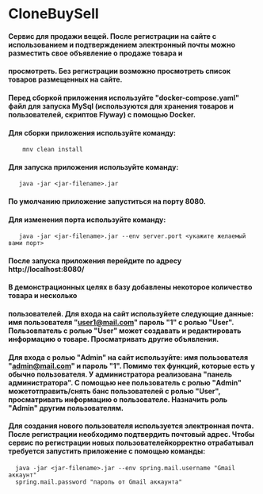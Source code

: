 # CloneBuySell
#### Сервис для продажи вещей. После регистрации на сайте с использованием и подтверждением электронный почты можно разместить свое объявление о продаже товара и 
#### просмотреть. Без регистрации возможно просмотреть список товаров размещенных на сайте.

#### Перед сборкой приложения используйте "docker-compose.yaml" файл для запуска MySql (используются для хранения товаров и пользователей, скриптов Flyway) с помощью Docker.

#### Для сборки приложения используйте команду:
        mnv clean install
#### Для запуска приложения используйте команду:
       java -jar <jar-filename>.jar
#### По умолчанию приложение запуститься на порту 8080.
#### Для изменения порта используйте команду:
       java -jar <jar-filename>.jar --env server.port <укажите желаемый вами порт>
#### После запуска приложения перейдите по адресу http://localhost:8080/ 
#### В демонстрационных целях в базу добавлены некоторое количество товара и несколько 
#### пользователей. Для входа на сайт используйете следующие данные:  имя пользователя "user1@mail.com" пароль "1" с ролью "User". Пользовпатель с ролью "User" может создавать и редактировать информацию о товаре. Просматривать другие объявления.

#### Для входа с ролью "Admin" на сайт используйте:  имя пользователя "admin@mail.com" и пароль "1". Помимо тех функций, которые есть у обычно пользователя. У администратора реализована "панель администратора". С помощью нее пользователь с ролью "Admin" можетотправить/снять банс  пользователей с ролью "User", просматривать информацию о пользователе. Назначить роль "Admin" другим пользователям.

#### Для создания нового пользователя используется электронная почта. После регистрации необходимо подтвердить почтовый адрес. Чтобы сервис по регистрации новых пользователейкорректно отрабатывал требуется запустить приложение с помощью команды:
      java -jar <jar-filename>.jar --env spring.mail.username "Gmail аккаунт"
      spring.mail.password "пароль от Gmail аккаунта" 

